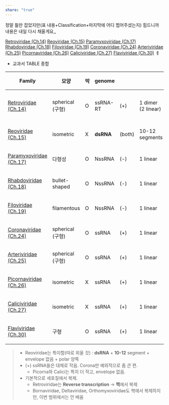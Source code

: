 ```yaml
---
share: "true"
---
```

정말 틀만 잡았지만(표 내용+Classification+마지막에 어디 찝어주셨는지)
힘드니까 내용은 내일 다시 채울게요,,

[Retroviridae (Ch.14)](../../../../Retroviridae%20(Ch.14).md)
[Reoviridae (Ch.15)](../../../../Reoviridae%20(Ch.15).md)
[Paramyxoviridae (Ch.17)](../../../../Paramyxoviridae%20(Ch.17).md)
[Rhabdoviridae (Ch.18)](../../../../Rhabdoviridae%20(Ch.18).md)
[Filoviridae (Ch.19)](../../../../Filoviridae%20(Ch.19).md)
[Coronaviridae (Ch.24)](../../../../Coronaviridae%20(Ch.24).md)
[Arteriviridae (Ch.25)](../../../../Arteriviridae%20(Ch.25).md)
[Picornaviridae (Ch.26)](../../../../Picornaviridae%20(Ch.26).md)
[Caliciviridae (Ch.27)](../../../../Caliciviridae%20(Ch.27).md)
[Flaviviridae (Ch.30)](../../../../Flaviviridae%20(Ch.30).md)
ㅔ
- 교과서 TABLE 종합

| Family                                                                             | 모양             | 막 | genome    |        |                    | genome_size | virion_size      | 복제효소                         | 장소    |
| ---------------------------------------------------------------------------------- | -------------- | - | --------- | ------ | ------------------ | ----------- | ---------------- | ---------------------------- | ----- |
| [Retroviridae (Ch.14)](../../../../Retroviridae%20(Ch.14).md)       | spherical (구형) | O | ssRNA-RT  | (+)    | 1 dimer (2 linear) | 7-13kb      | 80-100           | virion reverse transcriptase | 핵/세포질 |
| [Reoviridae (Ch.15)](../../../../Reoviridae%20(Ch.15).md)           | isometric      | X | **dsRNA** | (both) | 10-12 segments     | 19-32kb     | 60-80nm          | virion RNA polymerase        | 세포질   |
| [Paramyxoviridae (Ch.17)](../../../../Paramyxoviridae%20(Ch.17).md) | 다형성            | O | NssRNA    | (-)    | 1 linear           | 13-18kb     | ~150nm           | virion RNA polymerase        | 세포질   |
| [Rhabdoviridae (Ch.18)](../../../../Rhabdoviridae%20(Ch.18).md)     | bullet-shaped  | O | NssRNA    | (-)    | 1 linear           | 11-15kb     | 100-430 × 45-100 | virion RNA polymerase        | 세포질   |
| [Filoviridae (Ch.19)](../../../../Filoviridae%20(Ch.19).md)         | filamentous    | O | NssRNA    | (-)    | 1 linear           | 19kb        | 600-800 ×80      | virion RNA polymerase        | 세포질   |
| [Coronaviridae (Ch.24)](../../../../Coronaviridae%20(Ch.24).md)     | spherical (구형) | O | ssRNA     | (+)    | 1 linear           | 38-31kb     | 120-160nm        | Viral RNA polymerase         | 세포질   |
| [Arteriviridae (Ch.25)](../../../../Arteriviridae%20(Ch.25).md)     | spherical (구형) | O | ssRNA     | (+)    | 1 linear           | 13-16kb     | 45-60nm          | Viral RNA polymerase         | 세포질   |
| [Picornaviridae (Ch.26)](../../../../Picornaviridae%20(Ch.26).md)   | isometric      | X | ssRNA     | (+)    | 1 linear           | 7-9kb       | 30nm             | Viral RNA polymerase         | 세포질   |
| [Caliciviridae (Ch.27)](../../../../Caliciviridae%20(Ch.27).md)     | isometric      | X | ssRNA     | (+)    | 1 linear           | 7-8kb       | 27-40nm          | Viral RNA polymerase         | 세포질   |
| [Flaviviridae (Ch.30)](../../../../Flaviviridae%20(Ch.30).md)       | 구형             | O | ssRNA     | (+)    | 1 linear           | 10-12kb     | 40-60nm          | Viral RNA polymerase         | 세포질   |


> - Reoviridae는 특이함(따로 외울 것) : **dsRNA** + **10-12** segment + envelope 없음 + polar 양쪽
> - (+) ssRNA들은 대체로 작음. Corona만 예외적으로 좀 큰 편.
> 	- Picorna와 Calici는 특히 더 작고, envelope 없음.
> - 기본적으로 세포질에서 복제.
> 	- Retroviridae는 **Reverse transcription** → **핵**에서 복제
> 	- Bornaviridae, Deltaviridae, Orthomyxoviridae도 핵에서 복제하지만, 이번 범위에서는 안 배움


